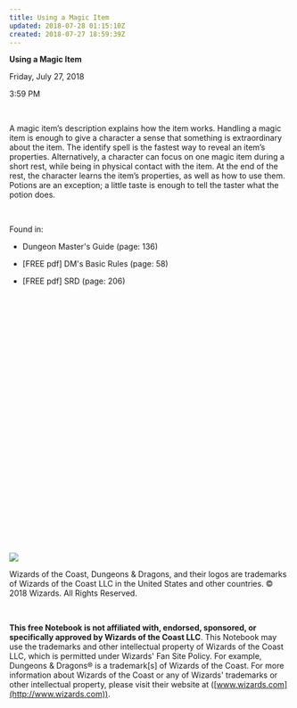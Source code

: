 ```yaml
---
title: Using a Magic Item
updated: 2018-07-28 01:15:10Z
created: 2018-07-27 18:59:39Z
---
```


**Using a Magic Item**

Friday, July 27, 2018

3:59 PM

 

A magic item’s description explains how the item works. Handling a magic item is enough to give a character a sense that something is extraordinary about the item. The identify spell is the fastest way to reveal an item’s properties. Alternatively, a character can focus on one magic item during a short rest, while being in physical contact with the item. At the end of the rest, the character learns the item’s properties, as well as how to use them. Potions are an exception; a little taste is enough to tell the taster what the potion does.

 

Found in:

-   Dungeon Master's Guide (page: 136)

-   \[FREE pdf\] DM's Basic Rules (page: 58)

-   \[FREE pdf\] SRD (page: 206)

 

 

 
 
 
 
 
 
 
 
 
 
 
 
 
 
 
 
 
 
 

 

 

 

 

 

 

 

 

 

 

 

 

![](tmp\media\image1.png)

Wizards of the Coast, Dungeons & Dragons, and their logos are trademarks of Wizards of the Coast LLC in the United States and other countries. © 2018 Wizards. All Rights Reserved.

 

**This free Notebook is not affiliated with, endorsed, sponsored, or specifically approved by Wizards of the Coast LLC**. This Notebook may use the trademarks and other intellectual property of Wizards of the Coast LLC, which is permitted under Wizards' Fan Site Policy. For example, Dungeons & Dragons® is a trademark\[s\] of Wizards of the Coast. For more information about Wizards of the Coast or any of Wizards' trademarks or other intellectual property, please visit their website at ([www.wizards.com](http://www.wizards.com)).
